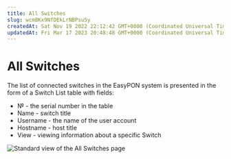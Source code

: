 ```yaml
---
title: All Switches
slug: wcmBKx9NfDEkLrNBPsu5y
createdAt: Sat Nov 19 2022 22:12:42 GMT+0000 (Coordinated Universal Time)
updatedAt: Fri Mar 17 2023 20:48:48 GMT+0000 (Coordinated Universal Time)
---
```


# All Switches

The list of connected switches in the EasyPON system is presented in the form of a Switch List table with fields:

* № - the serial number in the table
* Name - switch title
* Username  - the name of the user account
* Hostname - host title
* View - viewing information about a specific Switch

![Standard view of the All Switches page](../assets/FtXPSFFs4JBPLkqg3yqHP\_image.png)
